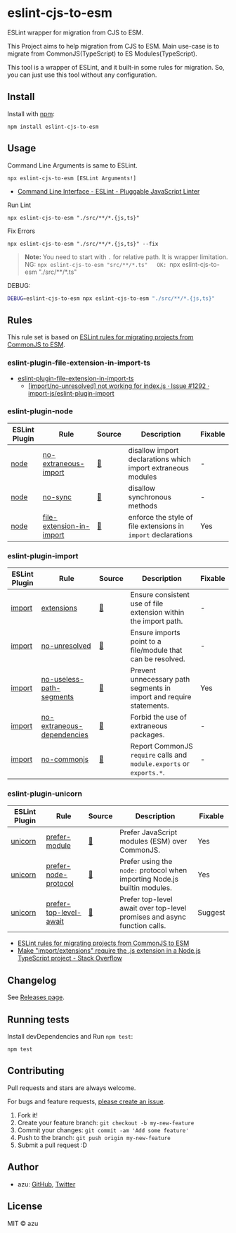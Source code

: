 # eslint-cjs-to-esm

ESLint wrapper for migration from CJS to ESM.

This Project aims to help migration from CJS to ESM.
Main use-case is to migrate from CommonJS(TypeScript) to ES Modules(TypeScript).

This tool is a wrapper of ESLint, and it built-in some rules for migration.
So, you can just use this tool without any configuration.

## Install

Install with [npm](https://www.npmjs.com/package/eslint-cjs-to-esm):

    npm install eslint-cjs-to-esm

## Usage

Command Line Arguments is same to ESLint.

    npx eslint-cjs-to-esm [ESLint Arguments!]

- [Command Line Interface - ESLint - Pluggable JavaScript Linter](https://eslint.org/docs/latest/use/command-line-interface)

Run Lint

    npx eslint-cjs-to-esm "./src/**/*.{js,ts}"

Fix Errors

    npx eslint-cjs-to-esm "./src/**/*.{js,ts}" --fix

> **Note:** You need to start with `.` for relative path. It is wrapper limitation.  
> NG: `npx eslint-cjs-to-esm "src/**/*.ts"  
> OK: `npx eslint-cjs-to-esm "./src/**/*.ts"  

DEBUG:

```bash
DEBUG=eslint-cjs-to-esm npx eslint-cjs-to-esm "./src/**/*.{js,ts}"
```

## Rules

This rule set is based on [ESLint rules for migrating projects from CommonJS to ESM](https://gist.github.com/Jaid/164668c0151ae09d2bc81be78a203dd5).


### eslint-plugin-file-extension-in-import-ts

- [eslint-plugin-file-extension-in-import-ts](https://github.com/AlexSergey/eslint-plugin-file-extension-in-import-ts)
  - [[import/no-unresolved] not working for index.js · Issue #1292 · import-js/eslint-plugin-import](https://github.com/import-js/eslint-plugin-import/issues/1292)

### eslint-plugin-node

| ESLint Plugin                                            | Rule                                                                                                                            | Source                                                                                                       | Description                                                       | Fixable |
|----------------------------------------------------------|---------------------------------------------------------------------------------------------------------------------------------|--------------------------------------------------------------------------------------------------------------|-------------------------------------------------------------------|---------|
| [node](https://github.com/mysticatea/eslint-plugin-node) | [no-extraneous-import](https://github.com/mysticatea/eslint-plugin-node/blob/master/docs/rules/no-extraneous-import.md)         | [:link:](https://github.com/mysticatea/eslint-plugin-node/blob/master/lib/rules/no-extraneous-import.js)     | disallow import declarations which import extraneous modules      | -       |
| [node](https://github.com/mysticatea/eslint-plugin-node) | [no-sync](https://github.com/mysticatea/eslint-plugin-node/blob/master/docs/rules/no-sync.md)                                   | [:link:](https://github.com/mysticatea/eslint-plugin-node/blob/master/lib/rules/no-sync.js)                  | disallow synchronous methods                                      | -       |
| [node](https://github.com/mysticatea/eslint-plugin-node) | [file-extension-in-import](https://github.com/mysticatea/eslint-plugin-node/blob/master/docs/rules/file-extension-in-import.md) | [:link:](https://github.com/mysticatea/eslint-plugin-node/blob/master/lib/rules/file-extension-in-import.js) | enforce the style of file extensions in `import` declarations     | Yes     |

### eslint-plugin-import

| ESLint Plugin                                               | Rule                                                                                                                               | Source                                                                                                        | Description                                                          | Fixable |
|-------------------------------------------------------------|------------------------------------------------------------------------------------------------------------------------------------|---------------------------------------------------------------------------------------------------------------|----------------------------------------------------------------------|---------|
| [import](https://github.com/import-js/eslint-plugin-import) | [extensions](https://github.com/import-js/eslint-plugin-import/blob/main/docs/rules/extensions.md)                                 | [:link:](https://github.com/import-js/eslint-plugin-import/blob/main/src/rules/extensions.js)                 | Ensure consistent use of file extension within the import path.      | -       |
| [import](https://github.com/import-js/eslint-plugin-import) | [no-unresolved](https://github.com/import-js/eslint-plugin-import/blob/main/docs/rules/no-unresolved.md)                           | [:link:](https://github.com/import-js/eslint-plugin-import/blob/main/src/rules/no-unresolved.js)              | Ensure imports point to a file/module that can be resolved.          | -       |
| [import](https://github.com/import-js/eslint-plugin-import) | [no-useless-path-segments](https://github.com/import-js/eslint-plugin-import/blob/main/docs/rules/no-useless-path-segments.md)     | [:link:](https://github.com/import-js/eslint-plugin-import/blob/main/src/rules/no-useless-path-segments.js)   | Prevent unnecessary path segments in import and require statements.  | Yes     |
| [import](https://github.com/import-js/eslint-plugin-import) | [no-extraneous-dependencies](https://github.com/import-js/eslint-plugin-import/blob/main/docs/rules/no-extraneous-dependencies.md) | [:link:](https://github.com/import-js/eslint-plugin-import/blob/main/src/rules/no-extraneous-dependencies.js) | Forbid the use of extraneous packages.                               | -       |
| [import](https://github.com/import-js/eslint-plugin-import) | [no-commonjs](https://github.com/import-js/eslint-plugin-import/blob/main/docs/rules/no-commonjs.md)                               | [:link:](https://github.com/import-js/eslint-plugin-import/blob/main/src/rules/no-commonjs.js)                | Report CommonJS `require` calls and `module.exports` or `exports.*`. | -       |

### eslint-plugin-unicorn

| ESLint Plugin                                                    | Rule                                                                                                                           | Source                                                                                                    | Description                                                               | Fixable |
|------------------------------------------------------------------|--------------------------------------------------------------------------------------------------------------------------------|-----------------------------------------------------------------------------------------------------------|---------------------------------------------------------------------------|---------|
| [unicorn](https://github.com/sindresorhus/eslint-plugin-unicorn) | [prefer-module](https://github.com/sindresorhus/eslint-plugin-unicorn/blob/main/docs/rules/prefer-module.md)                   | [:link:](https://github.com/sindresorhus/eslint-plugin-unicorn/blob/main/rules/prefer-module.js)          | Prefer JavaScript modules (ESM) over CommonJS.                            | Yes     |
| [unicorn](https://github.com/sindresorhus/eslint-plugin-unicorn) | [prefer-node-protocol](https://github.com/sindresorhus/eslint-plugin-unicorn/blob/main/docs/rules/prefer-node-protocol.md)     | [:link:](https://github.com/sindresorhus/eslint-plugin-unicorn/blob/main/rules/prefer-node-protocol.js)   | Prefer using the `node:` protocol when importing Node.js builtin modules. | Yes     |
| [unicorn](https://github.com/sindresorhus/eslint-plugin-unicorn) | [prefer-top-level-await](https://github.com/sindresorhus/eslint-plugin-unicorn/blob/main/docs/rules/prefer-top-level-await.md) | [:link:](https://github.com/sindresorhus/eslint-plugin-unicorn/blob/main/rules/prefer-top-level-await.js) | Prefer top-level await over top-level promises and async function calls.  | Suggest |

- [ESLint rules for migrating projects from CommonJS to ESM](https://gist.github.com/Jaid/164668c0151ae09d2bc81be78a203dd5)
- [Make &quot;import/extensions&quot; require the .js extension in a Node.js TypeScript project - Stack Overflow](https://stackoverflow.com/questions/71998932/make-import-extensions-require-the-js-extension-in-a-node-js-typescript-proje)

## Changelog

See [Releases page](https://github.com/azu/eslint-cjs-to-esm/releases).

## Running tests

Install devDependencies and Run `npm test`:

    npm test

## Contributing

Pull requests and stars are always welcome.

For bugs and feature requests, [please create an issue](https://github.com/azu/eslint-cjs-to-esm/issues).

1. Fork it!
2. Create your feature branch: `git checkout -b my-new-feature`
3. Commit your changes: `git commit -am 'Add some feature'`
4. Push to the branch: `git push origin my-new-feature`
5. Submit a pull request :D

## Author

- azu: [GitHub](https://github.com/azu), [Twitter](https://twitter.com/azu_re)

## License

MIT © azu
